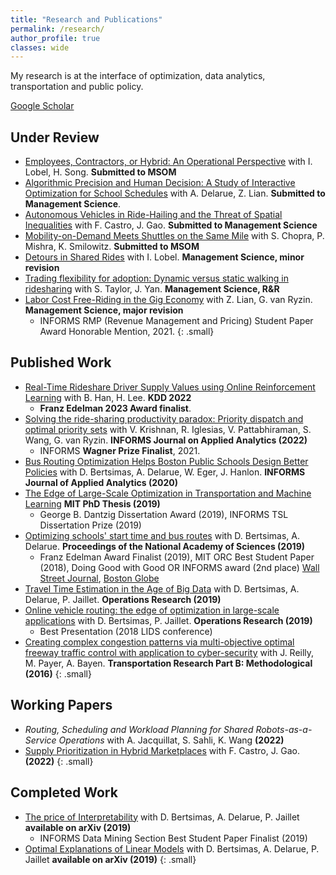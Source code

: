 ```yaml
---
title: "Research and Publications"
permalink: /research/
author_profile: true
classes: wide
---
```

My research is at the interface of optimization, data analytics, transportation and public policy.

<a href="https://scholar.google.com/citations?user=ffqbs_0AAAAJ&hl=en" class="btn btn--primary"><i class="fas a-graduation-cap" aria-hidden="true"></i> Google Scholar</a>

## Under Review
- [Employees, Contractors, or Hybrid: An Operational Perspective](https://papers.ssrn.com/sol3/papers.cfm?abstract_id=3878215) with I. Lobel, H. Song. **Submitted to MSOM**
- [Algorithmic Precision and Human Decision: A Study of Interactive Optimization for School Schedules](https://papers.ssrn.com/sol3/papers.cfm?abstract_id=4324076) with A. Delarue, Z. Lian. **Submitted to Management Science**.
- [Autonomous Vehicles in Ride-Hailing and the Threat of Spatial Inequalities](https://papers.ssrn.com/sol3/papers.cfm?abstract_id=4332493) with F. Castro, J. Gao. **Submitted to Management Science**
- [Mobility-on-Demand Meets Shuttles on the Same Mile](https://papers.ssrn.com/sol3/papers.cfm?abstract_id=4322824) with S. Chopra, P. Mishra, K. Smilowitz. **Submitted to MSOM**
- [Detours in Shared Rides](https://papers.ssrn.com/sol3/papers.cfm?abstract_id=3711072) with I. Lobel. **Management Science, minor revision**
- [Trading flexibility for adoption: Dynamic versus static walking in ridesharing](https://papers.ssrn.com/sol3/papers.cfm?abstract_id=3984476) with S. Taylor, J. Yan. **Management Science, R&R**
- [Labor Cost Free-Riding in the Gig Economy](https://papers.ssrn.com/sol3/papers.cfm?abstract_id=3775888) with Z. Lian, G. van Ryzin. **Management Science, major revision**
    - <i class="fas fa-award" aria-hidden="true"></i> INFORMS RMP (Revenue Management and Pricing) Student Paper Award Honorable Mention, 2021.
{: .small}

## Published Work
- [Real-Time Rideshare Driver Supply Values using Online Reinforcement Learning](https://dl.acm.org/doi/abs/10.1145/3534678.3539141) with B. Han, H. Lee. **KDD 2022**
    - <i class="fas fa-award" aria-hidden="true"></i> **Franz Edelman 2023 Award finalist**.
- [Solving the ride-sharing productivity paradox: Priority dispatch and optimal priority sets](https://papers.ssrn.com/sol3/papers.cfm?abstract_id=4018653) with V. Krishnan, R. Iglesias, V. Pattabhiraman, S. Wang, G. van Ryzin. **INFORMS Journal on Applied Analytics (2022)**
    - <i class="fas fa-award" aria-hidden="true"></i> INFORMS **Wagner Prize Finalist**, 2021.
- [Bus Routing Optimization Helps Boston Public Schools Design Better Policies](https://pubsonline.informs.org/doi/10.1287/inte.2019.1015) with D. Bertsimas, A. Delarue, W. Eger, J. Hanlon. **INFORMS Journal of Applied Analytics (2020)**
- [The Edge of Large-Scale Optimization in Transportation and Machine Learning](/assets/papers/sebastienmartin_thesis.pdf) **MIT PhD Thesis (2019)**
    - <i class="fas fa-award" aria-hidden="true"></i> George B. Dantzig Dissertation Award (2019), INFORMS TSL Dissertation Prize (2019)
- [Optimizing schools' start time and bus routes](https://doi.org/10.1073/pnas.1811462116) with D. Bertsimas, A. Delarue. **Proceedings of the National Academy of Sciences (2019)** 
    - <i class="fas fa-award" aria-hidden="true"></i> Franz Edelman Award Finalist (2019), MIT ORC Best Student Paper (2018), Doing Good with Good OR INFORMS award (2nd place) <i class="fas fa-newspaper" aria-hidden="true"></i> [Wall Street Journal](https://www.wsj.com/articles/how-do-you-fix-a-school-bus-problem-call-mit-1502456400), [Boston Globe](https://apps.bostonglobe.com/ideas/graphics/2018/09/equity-machine/)
-  [Travel Time Estimation in the Age of Big Data](https://pubsonline.informs.org/doi/10.1287/opre.2018.1784) with D. Bertsimas, A. Delarue, P. Jaillet. **Operations Research (2019)**
- [Online vehicle routing: the edge of optimization in large-scale applications](https://pubsonline.informs.org/doi/10.1287/opre.2018.1763) with D. Bertsimas, P. Jaillet. **Operations Research (2019)**
   - <i class="fas fa-award" aria-hidden="true"></i> Best Presentation (2018 LIDS conference)
- [Creating complex congestion patterns via multi-objective optimal freeway traffic control with application to cyber-security](https://www.sciencedirect.com/science/article/pii/S0191261516303307) with J. Reilly, M. Payer, A. Bayen. **Transportation Research Part B: Methodological (2016)**
{: .small}

## Working Papers
- *Routing, Scheduling and Workload Planning for Shared Robots-as-a-Service Operations* with A. Jacquillat, S. Sahli, K. Wang **(2022)**
- [Supply Prioritization in Hybrid Marketplaces](https://papers.ssrn.com/sol3/papers.cfm?abstract_id=4119096) with F. Castro, J. Gao. **(2022)**
{: .small}

## Completed Work
- [The price of Interpretability](https://arxiv.org/abs/1907.03419) with D. Bertsimas, A. Delarue, P. Jaillet **available on arXiv (2019)**
   - <i class="fas fa-award" aria-hidden="true"></i> INFORMS Data Mining Section Best Student Paper Finalist (2019)
- [Optimal Explanations of Linear Models](https://arxiv.org/abs/1907.04669) with D. Bertsimas, A. Delarue, P. Jaillet **available on arXiv (2019)**
{: .small}


